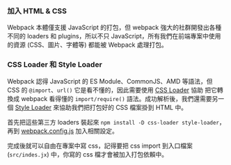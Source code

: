 ### 加入 HTML & CSS
Webpack 本體僅支援 JavaScript 的打包，但 webpack 強大的社群開發出各種不同的 loaders 和 plugins，所以不只 JavaScript，所有我們在前端專案中使用的資源 (CSS、圖片、字體等) 都能被 Webpack 處理打包。

### CSS Loader 和 Style Loader
Webpack 認得 JavaScript 的 ES Module、CommonJS、AMD 等語法，但 CSS 的 `@import`、`url()` 它是看不懂的，因此需要使用 [CSS Loader](https://webpack.js.org/loaders/css-loader/) 協助
把它轉換成 webpack 看得懂的 `import/require()` 語法。成功解析後，我們還需要另一個 [Style Loader](https://webpack.js.org/loaders/style-loader/) 來協助我們把打包好的 CSS 檔案掛到 HTML 中。

首先把這些第三方 loaders 裝起來
`npm install -D css-loader style-loader`，再到 [webpack.config.js](https://github.com/jackielin7789978/webpack-from-ground-up/blob/02_add_css/webpack.config.js) 加入相關設定。

完成後就可以自由在專案中寫 css，記得要把 css import 到入口檔案 (`src/indes.jx`) 中，你寫的 css 檔才會被加入打包依賴中。
